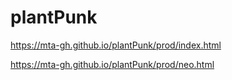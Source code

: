 # plantPunk

https://mta-gh.github.io/plantPunk/prod/index.html

https://mta-gh.github.io/plantPunk/prod/neo.html

